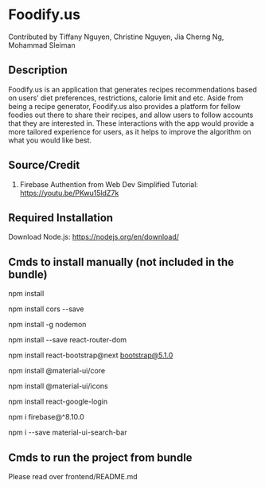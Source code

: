 # Foodify.us
Contributed by Tiffany Nguyen, Christine Nguyen, Jia Cherng Ng, Mohammad Sleiman

## Description
Foodify.us is an application that generates recipes recommendations based on users’ diet preferences, restrictions, calorie limit and etc.  Aside from being a recipe generator, Foodify.us also provides a platform for fellow foodies out there to share their recipes, and allow users to follow accounts that they are interested in. These interactions with the app would provide a more tailored experience for users, as it helps to improve the algorithm on what you would like best.

## Source/Credit
1. Firebase Authention from Web Dev Simplified Tutorial: https://youtu.be/PKwu15ldZ7k

## Required Installation
Download Node.js: https://nodejs.org/en/download/

## Cmds to install manually (not included in the bundle)
npm install

npm install cors --save

npm install -g nodemon

npm install --save react-router-dom

npm install react-bootstrap@next bootstrap@5.1.0

npm install @material-ui/core

npm install @material-ui/icons

npm install react-google-login

npm i firebase@^8.10.0

npm i --save material-ui-search-bar

## Cmds to run the project from bundle
Please read over frontend/README.md
